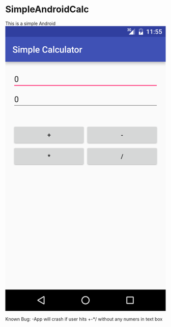 # SimpleAndroidCalc

This is a simple Android
![alt text](https://raw.githubusercontent.com/BryanKo/SimpleAndroidCalc/master/Screenshot.png)

Known Bug:
-App will crash if user hits +-*/ without any numers in text box
